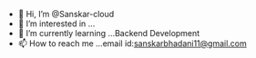 - 👋 Hi, I’m @Sanskar-cloud
- 👀 I’m interested in ...
- 🌱 I’m currently learning ...Backend Development
- 📫 How to reach me ...email id:sanskarbhadani11@gmail.com

<!---
Sanskar-cloud/Sanskar-cloud is a ✨ special ✨ repository because its `README.md` (this file) appears on your GitHub profile.
You can click the Preview link to take a look at your changes.
--->
